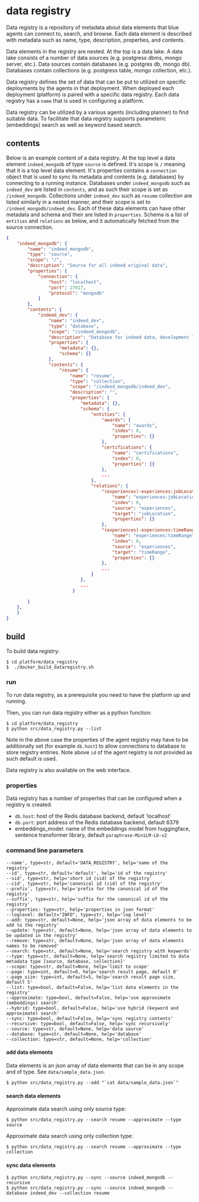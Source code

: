 # data registry

Data registry is a repository of metadata about data elements that blue agents can connect to, search, and browse. Each data element is described with metadata such as name, type, description, properties, and contents. 

Data elements in the registry are nested. At the top is a data lake. A data lake consists of a number of data sources (e.g. postgress dbms, mongo server, etc.). Data sources contain databases (e.g. postgres db, mongo db). Databases contain collections (e.g. postgress table, mongo collection, etc.). 

Data registry defines the set of data that can be put to utilized on specific deployments by the agents in that deployment. When deployed each deployment (platform) is paired with a specific data registry. Each data registry has a `name` that is used in configuring a platform.


Data registry can be utilized by a various agents (including planner) to find suitable data. To facilitate that data registry supports parameteric (embeddings) search as well as keyword based search. 

## contents
Below is an example content of a data registry. At the top level a data element `indeed_mongodb` of type `source` is defined. It's scope is `/` meaning that it is a top level data element. It's properties contains a `connection` object that is used to sync its metadata and contents (e.g. databases) by connecting to a running instance. Databases under `indeed_mongodb` such as `indeed_dev` are listed in `contents`, and as such their scope is set as `/indeed_mongodb`.  Collections under `indeed_dev` such as `resume` collection are listed similarly in a nested manner, and their scope is set to `/indeed_mongodb/indeed_dev`. Each of these data elements can have other metadata and schema and their are listed in `properties`. Schema is a list of `entities` and `relations` as below, and it automatically fetched from the source connection. 

```json
{
    "indeed_mongodb": {
        "name": "indeed_mongodb",
        "type": "source",
        "scope": "/",
        "description": "Source for all indeed original data",
        "properties": {
            "connection": {
                "host": "localhost",
                "port": 27017,
                "protocol": "mongodb"
            }
        },
        "contents": {
            "indeed_dev": {
                "name": "indeed_dev",
                "type": "database",
                "scope": "/indeed_mongodb",
                "description": "Database for indeed data, development level",
                "properties": {
                    "metadata": {},
                    "schema": {}
                },
                "contents": {
                    "resume": {
                        "name": "resume",
                        "type": "collection",
                        "scope": "/indeed_mongodb/indeed_dev",
                        "description": "",
                        "properties": {
                            "metadata": {},
                            "schema": {
                                "entities": {
                                    "awards": {
                                        "name": "awards",
                                        "index": 0,
                                        "properties": {}
                                    },
                                    "certifications": {
                                        "name": "certifications",
                                        "index": 0,
                                        "properties": {}
                                    },
                                    ...
                                },
                                "relations": {
                                    "(experiences)-experiences:jobLocation->(jobLocation)": {
                                        "name": "experiences:jobLocation",
                                        "index": 0,
                                        "source": "experiences",
                                        "target": "jobLocation",
                                        "properties": {}
                                    },
                                    "(experiences)-experiences:timeRange->(timeRange)": {
                                        "name": "experiences:timeRange",
                                        "index": 0,
                                        "source": "experiences",
                                        "target": "timeRange",
                                        "properties": {}
                                    },
                                    ...
                                }
                            },
                            ...
                         }
                                  
        }
    },
    }
}

```
## build

To build data registry:
```
$ cd platform/data_registry
$  ./docker_build_dataregistry.sh 
```

### run

To run data registry, as a prerequisite you need to have the platform up and running.

Then, you can run data registry either as a python function:
```
$ cd platform/data_registry
$ python src/data_registry.py --list
```

Note in the above case the properties of the agent registry may have to be additionally set (for example `db.host`) to allow connections to database to store registry entiries. Note above `id` of the agent registry is not provided as such default is used.

Data registry is also available on the web interface.


### properties

Data registry has a number of properties that can be configured when a registry is created:

* `db.host`: host of the Redis database backend, default 'localhost'
* `db.port`: port address of the Redis database backend, default 6379
* embeddings_model: name of the embeddings model from huggingface, sentence transformer library, default `paraphrase-MiniLM-L6-v2`

### command line parameters

```
--name', type=str, default='DATA_REGISTRY', help='name of the registry'
--id', type=str, default='default', help='id of the registry'
--sid', type=str, help='short id (sid) of the registry'
--cid', type=str, help='canonical id (cid) of the registry'
--prefix', type=str, help='prefix for the canonical id of the registry'
--suffix', type=str, help='suffix for the canonical id of the registry'
--properties: type=str, help='properties in json format'
--loglevel: default="INFO", type=str, help='log level'
--add: type=str, default=None, help='json array of data elements to be add to the registry'
--update: type=str, default=None, help='json array of data elements to be updated in the registry'
--remove: type=str, default=None, help='json array of data elements names to be removed'
--search: type=str, default=None, help='search registry with keywords'
--type: type=str, default=None, help='search registry limited to data metadata type [source, database, collection]'
--scope: type=str, default=None, help='limit to scope'
--page: type=int, default=0, help='search result page, default 0'
--page_size: type=int, default=5, help='search result page size, default 5'
--list: type=bool, default=False, help='list data elements in the registry'
--approximate: type=bool, default=False, help='use approximate (embeddings) search'
--hybrid: type=bool, default=False, help='use hybrid (keyword and approximate) search'
--sync: type=bool, default=False, help='sync registry contents'
--recursive: type=bool, default=False, help='sync recursively'
--source: type=str, default=None, help='data source'
--database: type=str, default=None, help='database'
--collection: type=str, default=None, help='collection'
```

    
#### add data elements
Data elements is an json array of data elements that can be in any scope and of type. See `data/sample_data.json`.

```
$ python src/data_registry.py --add "`cat data/sample_data.json`"
```

#### search data elements
Approximate data search using only source type:
```
$ python src/data_registry.py --search resume --approximate --type source
```

Approximate data search using only collection type:
```
$ python src/data_registry.py --search resume --approximate --type collection
```

#### sync data elements
```
$ python src/data_registry.py --sync --source indeed_mongodb --recursive
$ python src/data_registry.py --sync --source indeed_mongodb --database indeed_dev --collection resume
```

